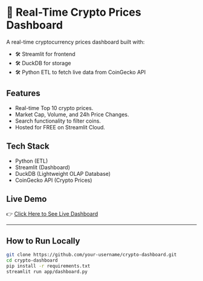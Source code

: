 # 🚀 Real-Time Crypto Prices Dashboard

A real-time cryptocurrency prices dashboard built with:
- 🛠️ Streamlit for frontend
- 🛠️ DuckDB for storage
- 🛠️ Python ETL to fetch live data from CoinGecko API

## Features
- Real-time Top 10 crypto prices.
- Market Cap, Volume, and 24h Price Changes.
- Search functionality to filter coins.
- Hosted for FREE on Streamlit Cloud.

## Tech Stack
- Python (ETL)
- Streamlit (Dashboard)
- DuckDB (Lightweight OLAP Database)
- CoinGecko API (Crypto Prices)

## Live Demo
👉 [Click Here to See Live Dashboard](https://crypto-dashboard-01.streamlit.app/)

---

## How to Run Locally
```bash
git clone https://github.com/your-username/crypto-dashboard.git
cd crypto-dashboard
pip install -r requirements.txt
streamlit run app/dashboard.py
